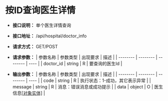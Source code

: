# 按ID查询医生详情

- **接口说明：** 单个医生详情查询
- **接口地址：** /api/hospital/doctor_info
- **请求方式：** GET/POST
- **请求参数：**
    | 参数名称 | 参数类型 | 出现要求 | 描述 |
    | -------- | -------- | -------- | ---- |
    | doctor_id | string | R | 要查询的医生Id |

- **输出参数：**
    | 参数名称 | 参数类型 | 出现要求 | 描述 |
    | -------- | -------- | -------- | ---- |
    | code | string | R | 执行状态：1-成功，其它表示异常 |
    | message | string | R | 消息：错误消息或成功提示 |
    | data | object | O | 医生信息[[对象实体]](entity/doctor.md) |